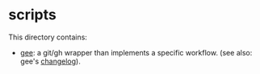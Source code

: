 # scripts

This directory contains:

* [gee](gee.md): a git/gh wrapper than implements a specific workflow.
  (see also: gee's [changelog](gee.changelog.md)).

